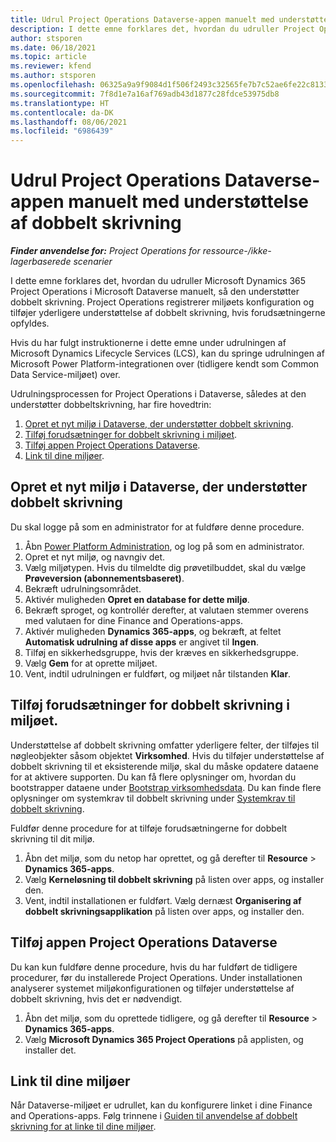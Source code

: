 ```yaml
---
title: Udrul Project Operations Dataverse-appen manuelt med understøttelse af dobbelt skrivning
description: I dette emne forklares det, hvordan du udruller Project Operations Dataverse-appen manuelt, så den understøtter dobbelt skrivning.
author: stsporen
ms.date: 06/18/2021
ms.topic: article
ms.reviewer: kfend
ms.author: stsporen
ms.openlocfilehash: 06325a9a9f9084d1f506f2493c32565fe7b7c52ae6fe22c81339b9c1d632e688
ms.sourcegitcommit: 7f8d1e7a16af769adb43d1877c28fdce53975db8
ms.translationtype: HT
ms.contentlocale: da-DK
ms.lasthandoff: 08/06/2021
ms.locfileid: "6986439"
---
```

# <a name="manually-deploy-the-project-operations-dataverse-app-with-dual-write-support"></a>Udrul Project Operations Dataverse-appen manuelt med understøttelse af dobbelt skrivning

_**Finder anvendelse for:** Project Operations for ressource-/ikke-lagerbaserede scenarier_

I dette emne forklares det, hvordan du udruller Microsoft Dynamics 365 Project Operations i Microsoft Dataverse manuelt, så den understøtter dobbelt skrivning. Project Operations registrerer miljøets konfiguration og tilføjer yderligere understøttelse af dobbelt skrivning, hvis forudsætningerne opfyldes.

Hvis du har fulgt instruktionerne i dette emne under udrulningen af Microsoft Dynamics Lifecycle Services (LCS), kan du springe udrulningen af Microsoft Power Platform-integrationen over (tidligere kendt som Common Data Service-miljøet) over.

Udrulningsprocessen for Project Operations i Dataverse, således at den understøtter dobbeltskrivning, har fire hovedtrin:

1. [Opret et nyt miljø i Dataverse, der understøtter dobbelt skrivning](#create).
2. [Tilføj forudsætninger for dobbelt skrivning i miljøet](#prerequisites).
3. [Tilføj appen Project Operations Dataverse](#dataverse).
4. [Link til dine miljøer](#link).

## <a name="create-a-new-environment-in-dataverse-that-supports-dual-write"></a><a name="create"></a>Opret et nyt miljø i Dataverse, der understøtter dobbelt skrivning

Du skal logge på som en administrator for at fuldføre denne procedure.

1. Åbn [Power Platform Administration](https://admin.powerplatform.com), og log på som en administrator.
2. Opret et nyt miljø, og navngiv det.
3. Vælg miljøtypen. Hvis du tilmeldte dig prøvetilbuddet, skal du vælge **Prøveversion (abonnementsbaseret)**.
4. Bekræft udrulningsområdet.
5. Aktivér muligheden **Opret en database for dette miljø**. 
6. Bekræft sproget, og kontrollér derefter, at valutaen stemmer overens med valutaen for dine Finance and Operations-apps.
7. Aktivér muligheden **Dynamics 365-apps**, og bekræft, at feltet **Automatisk udrulning af disse apps** er angivet til **Ingen**.
8. Tilføj en sikkerhedsgruppe, hvis der kræves en sikkerhedsgruppe.
9. Vælg **Gem** for at oprette miljøet.
10. Vent, indtil udrulningen er fuldført, og miljøet når tilstanden **Klar**.

## <a name="add-dual-write-prerequisites-to-the-environment"></a><a name="prerequisites"></a>Tilføj forudsætninger for dobbelt skrivning i miljøet.

Understøttelse af dobbelt skrivning omfatter yderligere felter, der tilføjes til nøgleobjekter såsom objektet **Virksomhed**. Hvis du tilføjer understøttelse af dobbelt skrivning til et eksisterende miljø, skal du måske opdatere dataene for at aktivere supporten. Du kan få flere oplysninger om, hvordan du bootstrapper dataene under [Bootstrap virksomhedsdata](/dynamics365/fin-ops-core/dev-itpro/data-entities/dual-write/bootstrap-company-data). Du kan finde flere oplysninger om systemkrav til dobbelt skrivning under [Systemkrav til dobbelt skrivning](/dynamics365/fin-ops-core/dev-itpro/data-entities/dual-write/dual-write-system-req).

Fuldfør denne procedure for at tilføje forudsætningerne for dobbelt skrivning til dit miljø.

1. Åbn det miljø, som du netop har oprettet, og gå derefter til **Resource** \> **Dynamics 365-apps**.
2. Vælg **Kerneløsning til dobbelt skrivning** på listen over apps, og installer den.
3. Vent, indtil installationen er fuldført. Vælg dernæst **Organisering af dobbelt skrivningsapplikation** på listen over apps, og installer den.

## <a name="add-the-project-operations-dataverse-app"></a><a name="dataverse"></a>Tilføj appen Project Operations Dataverse

Du kan kun fuldføre denne procedure, hvis du har fuldført de tidligere procedurer, før du installerede Project Operations. Under installationen analyserer systemet miljøkonfigurationen og tilføjer understøttelse af dobbelt skrivning, hvis det er nødvendigt.

1. Åbn det miljø, som du oprettede tidligere, og gå derefter til **Resource** \> **Dynamics 365-apps**.
2. Vælg **Microsoft Dynamics 365 Project Operations** på applisten, og installer det.

## <a name="link-your-environments"></a><a name="link"></a>Link til dine miljøer

Når Dataverse-miljøet er udrullet, kan du konfigurere linket i dine Finance and Operations-apps. Følg trinnene i [Guiden til anvendelse af dobbelt skrivning for at linke til dine miljøer](/dynamics365/fin-ops-core/dev-itpro/data-entities/dual-write/link-your-environment).
